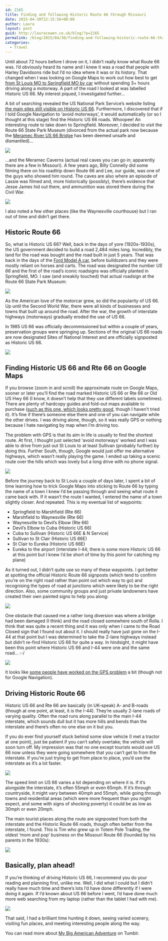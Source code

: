 ```yaml
---
id: 2165
title: Finding and following Historic Route 66 through Missouri
date: 2015-04-30T22:15:56+00:00
author: Laura
layout: post
guid: http://lauracowen.co.uk/blog/?p=2165
permalink: /blog/2015/04/30/finding-and-following-historic-route-66-through-missouri/
categories:
  - Travel
---
```

Until about 72 hours before I drove on it, I didn&#8217;t really know what Route 66 was. I&#8217;d obviously heard its name and I knew it was a road that people with Harley Davidsons ride but I&#8217;d no idea where it was or its history. That changed when I was looking on Google Maps to work out how best to get [from St Louis MO to Springfield MO by car](https://www.google.co.uk/maps/dir/St+Louis,+MO,+USA/Springfield,+MO,+USA/@38.0852792,-92.4734982,8z/data=!4m13!4m12!1m5!1m1!1s0x87d8b4a9faed8ef9:0xbe39eaca22bbe05b!2m2!1d-90.1994042!2d38.6270025!1m5!1m1!1s0x87cf62f745c8983f:0x6bfd6cb31e690da0!2m2!1d-93.2922989!2d37.2089572 "St Louis MO to Springfield MO") without spending 3+ hours driving along a motorway. A part of the road I looked at was labelled Historic US 66. My interest piqued, I investigated further&#8230;



A bit of searching revealed the US National Park Service&#8217;s website listing [the main sites still visible on Historic US 66](http://www.nps.gov/nr/travel/route66/listofsites66.html "NPS list of sites on Historic Route 66"). Furthermore, I discovered that if I told Google Navigation to &#8216;avoid motorways&#8217;, it would automatically (or so I thought at this stage) find the Historic US 66 roads. Whoopee! An interesting route to take down to Springfield. Moreover, I decided to visit the Route 66 State Park Museum (divorced from the actual park now because the [Meramec River US 66 Bridge](http://www.nps.gov/nr/travel/route66/meramec_river_us_bridge_66.html "Meramec River US 66 Bridge") has been deemed unsafe and dismantled)&#8230;

![](uploads/2015/04/DSC00801.jpg)

&#8230;and the Meramec Caverns (actual real caves you can go in; apparently there are a few in Missouri). A few years ago, Billy Connelly did some filming there on his roadtrip down Route 66 and Lee, our guide, was one of the guys who showed him round. The caves are also where an episode of Lassie was filmed and, more historically (possibly), there&#8217;s evidence that Jesse James hid out there, and ammunition was stored there during the Civil War.

![](uploads/2015/04/IMG_2784-e1430427776185.jpg)

I also noted a few other places (like the Waynesville courthouse) but I ran out of time and didn&#8217;t get there.

## Historic Route 66

So, what is Historic US 66? Well, back in the days of yore (1920s-1930s), the US government decided to build a road 2,484 miles long. Incredibly, the land for the road was bought and the road built in just 5 years. That was back in the days of the [Ford Model A car](http://en.wikipedia.org/wiki/Ford_Model_A_%281927%E2%80%9331%29 "Ford Model A on Wikipedia"), before bulldozers and they were mostly reliant on horses and carts. The road was designated the number _US 66_ and the first of the road&#8217;s iconic roadsigns was officially planted in Springfield, MO. I saw (and sneakily touched) that actual roadsign at the Route 66 State Park Museum:

![](uploads/2015/04/DSC_0202_b-e1430427834871.jpg)

As the American love of the motorcar grew, so did the popularity of US 66. Up until the Second World War, there were all kinds of businesses and towns that built up around the road. After the war, the growth of interstate highways (motorways) gradually eroded the use of US 66.

In 1985 US 66 was officially decommissioned but within a couple of years, preservation groups were springing up. Sections of the original US 66 roads are now designated Sites of National Interest and are officially signposted as Historic US 66.

![](uploads/2015/04/DSC_0212_b-e1430427866724.jpg)

## Finding Historic US 66 and Rte 66 on Google Maps

If you browse (zoom in and scroll) the approximate route on Google Maps, sooner or later you&#8217;ll find the road marked Historic US 66 or Rte 66 or Old US Hwy 66 (I know, it doesn&#8217;t help that they use different labels sometimes). There are plenty of hardcopy guides and fold-out maps available to purchase ([such as this one, which looks pretty good](http://www.historic66.com/books/map-8statemaps.html "Historic Route 66 maps to purchase"), though I haven&#8217;t tried it). It&#8217;s fine if there&#8217;s someone else there and one of you can navigate while the other drives. I was driving alone, though, so it was really GPS or nothing because I hate navigating by map when I&#8217;m driving too.

The problem with GPS is that its aim in life is usually to find the shortest route. At first, I thought just selected &#8216;avoid motorways&#8217; worked and I was able to drive from just out St Louis to at least Sullivan (probably further) by doing this. Further South, though, Google would just offer me alternative highways, which wasn&#8217;t really playing the game. I ended up taking a scenic route over the hills which was lovely but a long drive with no phone signal.

![](uploads/2015/04/IMG_2804.jpg)

Before the journey back to St Louis a couple of days later, I spent a bit of time learning how to trick Google Maps into sticking to Route 66 by typing the name of a town I knew I&#8217;d be passing through and seeing what route it came back with. If it wasn&#8217;t the route I wanted, I entered the name of a town slightly closer. And repeated. This is my eventual list of waypoints:

  * Springfield to Marshfield (Rte 66)
  * Marshfield to Waynesville (Rte 66)
  * Waynesville to Devil&#8217;s Elbow (Rte 66)
  * Devil&#8217;s Elbow to Cuba (Historic US 66)
  * Cuba to Sullivan (Historic US 66E & N Service)
  * Sullivan to St Clair (Historic US 66E)
  * St Clair to Eureka (Historic US 66E)
  * Eureka to the airport (interstate I-44; there is some more Historic US 66 at this point but I knew I&#8217;d be short of time by this point for catching my plane)

As it turned out, I didn&#8217;t quite use so many of these waypoints. I got better at spotting the official Historic Route 66 signposts (which tend to confirm you&#8217;re on the right road rather than point out which way to go) and recognising the types of road at junctions which were likely to be the right direction. Also, some community groups and just private landowners have created their own painted signs to help you along:

![](uploads/2015/04/IMG_2816.jpg)

One obstacle that caused me a rather long diversion was where a bridge had been damaged (I think) and the road closed somewhere south of Rolla. I think that was quite a recent thing and it was only when I came to the Road Closed sign that I found out about it. I should really have just gone on the I-44 at that point but I was determined to take the 2-lane highways instead but didn&#8217;t re-find Historic US 66 for quite a way. In hindsight, it might have been this point where Historic US 66 and I-44 were one and the same road&#8230; :-/

![](uploads/2015/04/DSC_0261_a.jpg)

It looks like [some people have worked on the GPS problem](http://www.historic66.com/gps/ "GPS and Historic Route 66") a bit (though not for Google Navigation).

## Driving Historic Route 66

Historic US 66 and Rte 66 are basically (in UK-speak) A- and B-roads (though at one point, at least, it _is_ the I-44). They&#8217;re usually 2-lane roads of varying quality. Often the road runs along parallel to the main I-44 interstate, which sounds dull but it has more hills and bends than the interstate and there&#8217;s often no one else on it but you.

If you do ever find yourself stuck behind some slow vehicle (I met a tractor at one point), just be patient if you can&#8217;t safely overtake; the vehicle will soon turn off. My impression was that no one except tourists would use US 66 now unless they were going somewhere that you can&#8217;t get to from the interstate. If you&#8217;re just trying to get from place to place, you&#8217;d use the interstate as it&#8217;s a lot faster.

![](uploads/2015/04/IMG_2820.jpg)

The speed limit on US 66 varies a lot depending on where it is. If it&#8217;s alongside the interstate, it&#8217;s often 55mph or even 65mph. If it&#8217;s through countryside, it might vary between 40mph and 55mph, while going through towns and residential areas (which were more frequent than you might expect, and some with signs of shocking poverty) it could be as low as 30mph or even 20mph.

The main tourist places along the route are signposted from both the interstate and the Historic Route 66 roads, though often better from the interstate, I found. This is Tim who grew up in Totem Pole Trading, the oldest &#8216;mom and pop&#8217; business on the Missouri Route 66 (founded by his parents in the 1930s):

![](uploads/2015/04/IMG_2837.jpg)

## Basically, plan ahead!

If you&#8217;re thinking of driving Historic US 66, I recommend you do your reading and planning first, unlike me. Well, I did what I could but I didn&#8217;t really have much time and there&#8217;s lots I&#8217;d have done differently if I were doing it again. If I&#8217;d known about US 66 before I went, I&#8217;d have done much more web searching from my laptop (rather than the tablet I had with me).

![](uploads/2015/04/IMG_2795-e1430428243181.jpg)

That said, I had a brilliant time hunting it down, seeing varied scenery, visiting fun places, and meeting interesting people along the way.

You can read more about [My Big American Adventure](http://mybigamericanadventure.tumblr.com/ "My Big American Adventure holiday journal") on Tumblr.